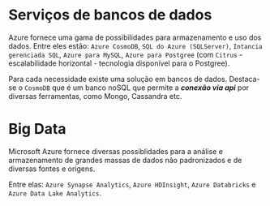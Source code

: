 # Serviços de bancos de dados 

Azure fornece uma gama de possibilidades para armazenamento e uso dos dados. Entre eles estão:
`Azure CosmoDB`, `SQL do Azure (SQLServer)`, `Intancia gerenciada SQL`, `Azure para MySQL`, `Azure para Postgree` (com `Citrus` - escalabilidade horizontal - tecnologia disponível para o Postgree).

Para cada necessidade existe uma solução em bancos de dados. Destaca-se o `CosmoDB` que é um banco noSQL que permite a ***conexão via api*** por diversas ferramentas, como Mongo, Cassandra etc.

# Big Data #

Microsoft Azure fornece diversas possiblidades para a análise e armazenamento de grandes massas de dados não padronizados e de diversas fontes e origens.

Entre elas: `Azure Synapse Analytics`, `Azure HDInsight`, `Azure Databricks` e `Azure Data Lake Analytics`.